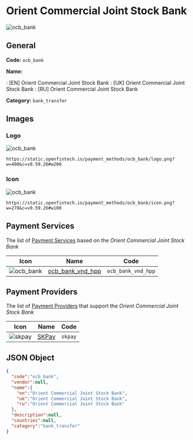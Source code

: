 
# Orient Commercial Joint Stock Bank 
![ocb_bank](https://static.openfintech.io/payment_methods/ocb_bank/logo.png?w=400&c=v0.59.26#w200)  

## General 
**Code:** `ocb_bank` 
 
**Name:** 
 
:	[EN] Orient Commercial Joint Stock Bank 
:	[UK] Orient Commercial Joint Stock Bank 
:	[RU] Orient Commercial Joint Stock Bank 
 
**Category:** `bank_transfer` 
 

## Images 

### Logo 
![ocb_bank](https://static.openfintech.io/payment_methods/ocb_bank/logo.png?w=400&c=v0.59.26#w200)  

```
https://static.openfintech.io/payment_methods/ocb_bank/logo.png?w=400&c=v0.59.26#w200
```  

### Icon 
![ocb_bank](https://static.openfintech.io/payment_methods/ocb_bank/icon.png?w=278&c=v0.59.26#w100)  

```
https://static.openfintech.io/payment_methods/ocb_bank/icon.png?w=278&c=v0.59.26#w100
```  

## Payment Services 
 
The list of [Payment Services](/payment-services/) based on the _Orient Commercial Joint Stock Bank_ 

|Icon|Name|Code| 
|:---:|:---:|:---:| 
|![ocb_bank](https://static.openfintech.io/payment_methods/ocb_bank/icon.png?w=278&c=v0.59.26#w100) |[ocb_bank_vnd_hpp](/payment-services/ocb_bank_vnd_hpp/)|`ocb_bank_vnd_hpp`| 
 

## Payment Providers 
 
The list of [Payment Providers](/payment-providers/) that support the _Orient Commercial Joint Stock Bank_ 

|Icon|Name|Code| 
|:---:|:---:|:---:| 
|![skpay](https://static.openfintech.io/payment_providers/skpay/icon.png?w=278&c=v0.59.26#w100) |[SKPay](/payment-providers/skpay/)|`skpay`| 
 

## JSON Object 

```json
{
  "code":"ocb_bank",
  "vendor":null,
  "name":{
    "en":"Orient Commercial Joint Stock Bank",
    "uk":"Orient Commercial Joint Stock Bank",
    "ru":"Orient Commercial Joint Stock Bank"
  },
  "description":null,
  "countries":null,
  "category":"bank_transfer"
}
```  
